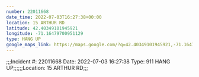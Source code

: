 ```yaml
---
number: 22011668
date_time: 2022-07-03T16:27:38+00:00
location: 15 ARTHUR RD
latitude: 42.40349101945921
longitude: -71.16479700951129
type: HANG UP
google_maps_link: https://maps.google.com/?q=42.40349101945921,-71.16479700951129
---
```


;;;Incident #: 22011668   Date: 2022-07-03 16:27:38    Type: 911 HANG UP;;;;;;Location: 15 ARTHUR RD;;;

